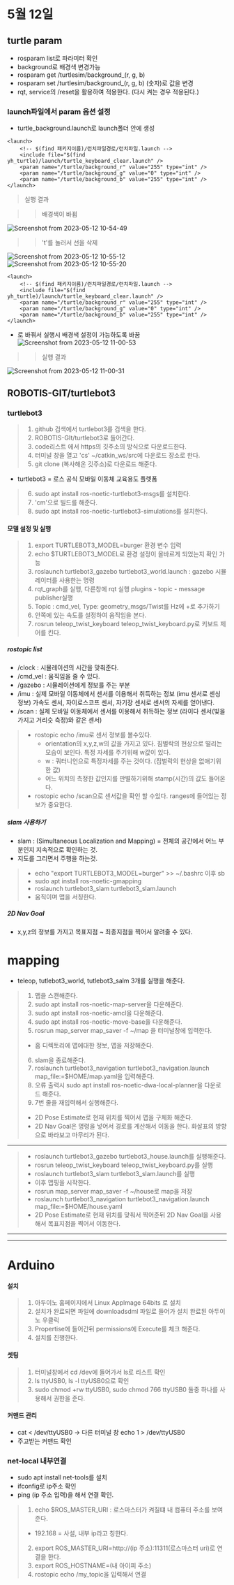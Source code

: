 # 5월 12일

## turtle param
- rosparam list로 파라미터 확인
- background로 배경색 변경가능
- rosparam get /turtlesim/background_(r, g, b)
- rosparam set /turtlesim/background_(r, g, b) (숫자)로 값을 변경
- rqt, service의 /reset을 활용하여 적용한다. (다시 켜는 경우 적용된다.)

### launch파일에서 param 옵션 설정
- turtle_background.launch로 launch폴더 안에 생성
```launch
<launch>
    <!-- $(find 패키지이름)/런치파일경로/런치파일.launch -->
    <include file="$(find yh_turtle)/launch/turtle_keyboard_clear.launch" />
    <param name="/turtle/background_r" value="255" type="int" />
    <param name="/turtle/background_g" value="0" type="int" />
    <param name="/turtle/background_b" value="255" type="int" />
</launch>
```
> 실행 결과

>> 배경색이 바뀜

![Screenshot from 2023-05-12 10-54-49](https://github.com/ajhwan/ros-study/assets/129160008/711ac0c2-d6c4-4105-8957-47c8ff4c2393)

>> 't'를 눌러서 선을 삭제

![Screenshot from 2023-05-12 10-55-12](https://github.com/ajhwan/ros-study/assets/129160008/4d0f3dd5-f3c0-4527-b1a7-c8a96f52a610)
![Screenshot from 2023-05-12 10-55-20](https://github.com/ajhwan/ros-study/assets/129160008/d102dbfd-f0a3-4604-93e6-b7b57f01b94b)

```launch
<launch>
    <!-- $(find 패키지이름)/런치파일경로/런치파일.launch -->
    <include file="$(find yh_turtle)/launch/turtle_keyboard_clear.launch" />
    <param name="/turtle/background_r" value="255" type="int" />
    <param name="/turtle/background_g" value="0" type="int" />
    <param name="/turtle/background_b" value="255" type="int" />
</launch>
```
- 로 바꿔서 실행시 배경색 설정이 가능하도록 바꿈
![Screenshot from 2023-05-12 11-00-53](https://github.com/ajhwan/ros-study/assets/129160008/7eaffd91-d99d-4e5e-9128-d5023f2e1e14)

>> 실행 결과

![Screenshot from 2023-05-12 11-00-31](https://github.com/ajhwan/ros-study/assets/129160008/b16d9270-0d0f-4999-8006-c3dcb1322855)

## ROBOTIS-GIT/turtlebot3
### turtlebot3
> 1. github 검색에서 turtlebot3를 검색을 한다.
> 2. ROBOTIS-GIt/turtlebot3로 들어간다.
> 3. code리스트 에서 https의 깃주소의 방식으로 다운로드한다.
> 4. 터미널 창을 열고 'cs' ~/catkin_ws/src에 다운로드 장소로 한다.
> 5. git clone (복사해온 깃주소)로 다운로드 해준다.
- turtlebot3 = 로스 공식 모바일 이동체 교육용도 플렛폼
> 6. sudo apt install ros-noetic-turtlebot3-msgs를 설치한다.
> 7. 'cm'으로 빌드를 해준다.
> 8. sudo apt install ros-noetic-turtlebot3-simulations를 설치한다.

#### 모델 설정 및 실행
> 1. export TURTLEBOT3_MODEL=burger 환경 변수 입력
> 2. echo $TURTLEBOT3_MODEL로 환경 설정이 올바르게 되었는지 확인 가능
> 3. roslaunch turtlebot3_gazebo turtlebot3_world.launch : gazebo 시뮬레이터를 사용한는 명령
> 4. rqt_graph를 실행, 다른창에 rqt 실행 plugins - topic - message publisher실행
> 5. Topic : cmd_vel, Type: geometry_msgs/Twist를 Hz에 +로 추가하기
> 6. 안쪽에 있는 속도를 설정하여 움직임을 본다.
> 7. rosrun teleop_twist_keyboard teleop_twist_keyboard.py로 키보드 제어를 킨다.

##### rostopic list
- /clock : 시뮬레이션의 시간을 맞춰준다.
- /cmd_vel : 움직임을 줄 수 있다.
- /gazebo : 시뮬레이션에게 정보를 주는 부분
- /imu : 실제 모바일 이동체에서 센서를 이용해서 취득하는 정보 (imu 센서로 센싱 정보) 가속도 센서, 자이로스코프 센서, 자기장 센서로 센서의 자세를 얻어낸다.
- /scan : 실제 모바일 이동체에서 센서를 이용해서 취득하는 정보 (라이다 센서(빛을 가지고 거리슷 측정)와 같은 센서)

> - rostopic echo /imu로 센서 정보를 볼수있다.
>   - orientation의 x,y,z,w의 값을 가지고 있다. 짐벌락의 현상으로 떨리는 모습이 보인다. 특정 자세를 주기위해 w값이 있다.
>   - w : 쿼터니언으로 특정자세를 주는 것이다. (짐벌락의 현상을 없애기위한 값)
>   - 어느 위치의 측정한 값인지를 판별하기위해 stamp(시간)의 값도 들어온다.
> - rostopic echo /scan으로 센서값을 확인 할 수있다. ranges에 들어있는 정보가 중요한다.

##### slam 사용하기
* slam : (Simultaneous Localization and Mapping) = 전체의 공간에서 어느 부분인지 지속적으로 확인하는 것.
* 지도를 그리면서 주행을 하는것.

> * echo "export TURTLEBOT3_MODEL=burger" >> ~/.bashrc 이후 sb
> * sudo apt install ros-noetic-gmapping
> * roslaunch turtlebot3_slam turtlebot3_slam.launch
> * 움직이며 맵을 서칭한다.

##### 2D Nav Goal
* x,y,z의 정보를 가지고 목표지점 ~ 최종지점을 찍어서 알려줄 수 있다.

# mapping
* teleop, tutlebot3_world, tutlebot3_salm 3개를 실행을 해준다.

> 1. 맵을 스캔해준다.
> 2. sudo apt install ros-noetic-map-server을 다운해준다.
> 3. sudo apt install ros-noetic-amcl을 다운해준다.
> 4. sudo apt install ros-noetic-move-base을 다운해준다.
> 5. rosrun map_server map_saver -f ~/map 을 터미널창에 입력한다.
>   * 홈 디렉토리에 맵에대한 정보, 맵을 저장해준다.
> 6. slam을 종료해준다.
> 7. roslaunch turtlebot3_navigation turtlebot3_navigation.launch map_file:=$HOME/map.yaml을 입력해준다.
> 8. 오류 출력시 sudo apt install ros-noetic-dwa-local-planner을 다운로드 해준다.
> 9. 7번 줄을 재입력해서 실행해준다.
> * 2D Pose Estimate로 현재 위치를 찍어서 맵을 구체화 해준다.
> * 2D Nav Goal은 명령을 넣어서 경로를 계산해서 이동을 한다. 화살표의 방향으로 바라보고 마무리가 된다.

-----------------------------------------------------------------------

> * roslaunch turtlebot3_gazebo turtlebot3_house.launch를 실행해준다.
> * rosrun teleop_twist_keyboard teleop_twist_keyboard.py를 실행
> * roslaunch turtlebot3_slam turtlebot3_slam.launch를 실행
> * 이후 맵핑을 시작한다.
> * rosrun map_server map_saver -f ~/house로 map을 저장
> * roslaunch turtlebot3_navigation turtlebot3_navigation.launch  map_file:=$HOME/house.yaml
> * 2D Pose Estimate로 현재 위치를 맞춰서 찍어준뒤 2D Nav Goal을 사용해서 목표지점을 찍어서 이동한다.

--------------------------------------------------------------------------
--------------------------------------------------------------------------
# Arduino

#### 설치
> 1. 아두이노 홈페이지에서 Linux Applmage 64bits 로 설치
> 2. 설치가 완료되면 파일에 downloadsdml 파일로 들어가 설치 완료된 아두이노 우클릭
> 3. Propertise에 들어간뒤 permissions에 Execute를 체크 해준다.
> 4. 설치를 진행한다.

#### 셋팅
> 1. 터미널창에서 cd /dev에 들어가서 ls로 리스트 확인
> 2. ls ttyUSB0, ls -l ttyUSB0으로 확인
> 3. sudo chmod +rw ttyUSB0, sudo chmod 766 ttyUSB0 둘중 하나를 사용해서 권한을 준다.

#### 커맨드 관리
* cat < /dev/ttyUSB0 -> 다른 터미널 창 echo 1 > /dev/ttyUSB0
* 주고받는 커맨드 확인

### net-local 내부연결
* sudo apt install net-tools를 설치
* ifconfig로 ip주소 확인
* ping (ip 주소 입력)을 해서 연결 확인.

> 1. echo $ROS_MASTER_URI : 로스마스터가 켜질떄 내 컴퓨터 주소를 보여준다.
> * 192.168 = 사설, 내부 ip라고 칭한다.
> 2. export ROS_MASTER_URI=http://(ip 주소):11311(로스마스터 uri)로 연결을 한다.
> 3. export ROS_HOSTNAME=(내 아이피 주소)
> 4. rostopic echo /my_topic을 입력해서 연결


